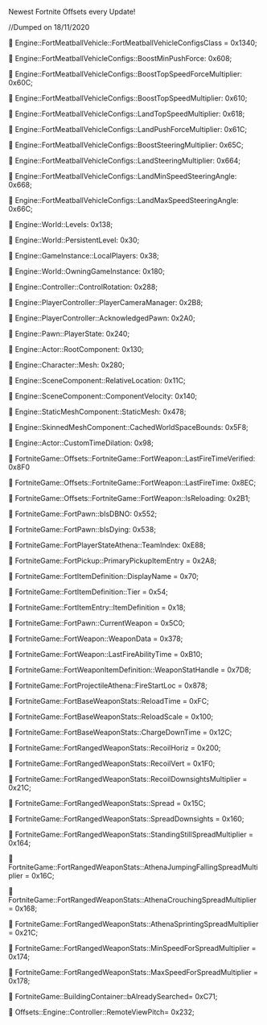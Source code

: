 Newest Fortnite Offsets every Update!

//Dumped on 18/11/2020

🔵 Engine::FortMeatballVehicle::FortMeatballVehicleConfigsClass = 0x1340;

🔵 Engine::FortMeatballVehicleConfigs::BoostMinPushForce: 0x608;

🔵 Engine::FortMeatballVehicleConfigs::BoostTopSpeedForceMultiplier: 0x60C;

🔵 Engine::FortMeatballVehicleConfigs::BoostTopSpeedMultiplier: 0x610;

🔵 Engine::FortMeatballVehicleConfigs::LandTopSpeedMultiplier: 0x618;

🔵 Engine::FortMeatballVehicleConfigs::LandPushForceMultiplier: 0x61C;

🔵 Engine::FortMeatballVehicleConfigs::BoostSteeringMultiplier: 0x65C;

🔵 Engine::FortMeatballVehicleConfigs::LandSteeringMultiplier: 0x664;

🔵 Engine::FortMeatballVehicleConfigs::LandMinSpeedSteeringAngle: 0x668;

🔵 Engine::FortMeatballVehicleConfigs::LandMaxSpeedSteeringAngle: 0x66C;

🔵 Engine::World::Levels: 0x138;

🔵 Engine::World::PersistentLevel: 0x30;

🔵 Engine::GameInstance::LocalPlayers: 0x38;

🔵 Engine::World::OwningGameInstance: 0x180;

🔵 Engine::Controller::ControlRotation: 0x288;

🔵 Engine::PlayerController::PlayerCameraManager: 0x2B8;

🔵 Engine::PlayerController::AcknowledgedPawn: 0x2A0;

🔵 Engine::Pawn::PlayerState: 0x240;

🔵 Engine::Actor::RootComponent: 0x130;

🔵 Engine::Character::Mesh: 0x280;

🔵 Engine::SceneComponent::RelativeLocation: 0x11C;

🔵 Engine::SceneComponent::ComponentVelocity: 0x140;

🔵 Engine::StaticMeshComponent::StaticMesh: 0x478;

🔵 Engine::SkinnedMeshComponent::CachedWorldSpaceBounds: 0x5F8;

🔵 Engine::Actor::CustomTimeDilation: 0x98;

🔵 FortniteGame::Offsets::FortniteGame::FortWeapon::LastFireTimeVerified: 0x8F0

🔵 FortniteGame::Offsets::FortniteGame::FortWeapon::LastFireTime: 0x8EC;

🔵 FortniteGame::Offsets::FortniteGame::FortWeapon::IsReloading: 0x2B1;

🔵 FortniteGame::FortPawn::bIsDBNO: 0x552;

🔵 FortniteGame::FortPawn::bIsDying: 0x538;

🔵 FortniteGame::FortPlayerStateAthena::TeamIndex: 0xE88;

🔵 FortniteGame::FortPickup::PrimaryPickupItemEntry = 0x2A8;

🔵 FortniteGame::FortItemDefinition::DisplayName = 0x70;

🔵 FortniteGame::FortItemDefinition::Tier = 0x54;

🔵 FortniteGame::FortItemEntry::ItemDefinition = 0x18;

🔵 FortniteGame::FortPawn::CurrentWeapon = 0x5C0;

🔵 FortniteGame::FortWeapon::WeaponData = 0x378;

🔵 FortniteGame::FortWeapon::LastFireAbilityTime = 0xB10;

🔵 FortniteGame::FortWeaponItemDefinition::WeaponStatHandle = 0x7D8;

🔵 FortniteGame::FortProjectileAthena::FireStartLoc = 0x878;

🔵 FortniteGame::FortBaseWeaponStats::ReloadTime = 0xFC;

🔵 FortniteGame::FortBaseWeaponStats::ReloadScale = 0x100;

🔵 FortniteGame::FortBaseWeaponStats::ChargeDownTime = 0x12C;

🔵 FortniteGame::FortRangedWeaponStats::RecoilHoriz = 0x200;

🔵 FortniteGame::FortRangedWeaponStats::RecoilVert = 0x1F0;

🔵 FortniteGame::FortRangedWeaponStats::RecoilDownsightsMultiplier = 0x21C;

🔵 FortniteGame::FortRangedWeaponStats::Spread = 0x15C;

🔵 FortniteGame::FortRangedWeaponStats::SpreadDownsights = 0x160;

🔵 FortniteGame::FortRangedWeaponStats::StandingStillSpreadMultiplier = 0x164;

🔵 FortniteGame::FortRangedWeaponStats::AthenaJumpingFallingSpreadMultiplier = 0x16C;

🔵 FortniteGame::FortRangedWeaponStats::AthenaCrouchingSpreadMultiplier = 0x168;

🔵 FortniteGame::FortRangedWeaponStats::AthenaSprintingSpreadMultiplier = 0x21C;

🔵 FortniteGame::FortRangedWeaponStats::MinSpeedForSpreadMultiplier = 0x174;

🔵 FortniteGame::FortRangedWeaponStats::MaxSpeedForSpreadMultiplier = 0x178;

🔵 FortniteGame::BuildingContainer::bAlreadySearched= 0xC71;

🔵 Offsets::Engine::Controller::RemoteViewPitch= 0x232;


